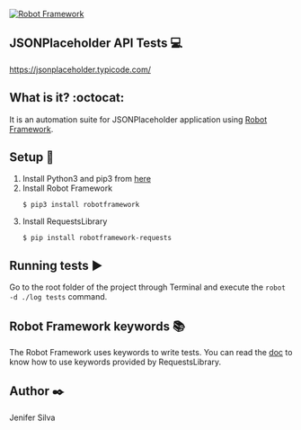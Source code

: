 [![Robot Framework](https://img.shields.io/badge/tested%20with-Robot%20Framework-%2300c0b5.svg)](https://robotframework.org/)

## JSONPlaceholder API Tests :computer:

https://jsonplaceholder.typicode.com/

## What is it? :octocat:

It is an automation suite for JSONPlaceholder application using [Robot Framework](https://github.com/MarketSquare/robotframework-requests#readme).

## Setup :hammer:

1. Install Python3 and pip3 from [here](https://www.python.org/downloads/)
2. Install Robot Framework
    ```
    $ pip3 install robotframework
    ```
3. Install RequestsLibrary
    ```
    $ pip install robotframework-requests
    ```

## Running tests :arrow_forward:

Go to the root folder of the project through Terminal and execute the ```robot -d ./log tests``` command.

## Robot Framework keywords :books:

The Robot Framework uses keywords to write tests. You can read the [doc](http://marketsquare.github.io/robotframework-requests/doc/RequestsLibrary.html) to know how to use keywords provided by RequestsLibrary.

## Author :black_nib:
Jenifer Silva
